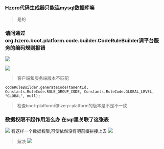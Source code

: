### Hzero代码生成器只能连mysql数据库嘛
>是的

### 请问通过 org.hzero.boot.platform.code.builder.CodeRuleBuilder调平台服务的编码规则报错
![](https://img2018.cnblogs.com/blog/1231979/201911/1231979-20191124221502635-1877184484.png)

![](https://img2018.cnblogs.com/blog/1231979/201911/1231979-20191124221804550-376312730.png)

>客户端和服务端版本不匹配

```
codeRuleBuilder.generateCode(tanentId, Constants.RuleCode.RULE_GROUP_CODE, Constants.RuleCode.GLOBAL_LEVEL, "GLOBAL", null);
```


>检查boot-platform和hzerp-platform的版本是不是不一致



### 数据权限不起作用怎么办 在sql里关联了这张表
![](https://img2018.cnblogs.com/blog/1231979/201911/1231979-20191124221612818-40065649.png)
有这样一个数据权限,可使依然没有吧前缀拼接上去
![](https://img2018.cnblogs.com/blog/1231979/201911/1231979-20191124221625326-940583839.png)

>解决
![](https://img2018.cnblogs.com/blog/1231979/201911/1231979-20191124221529520-1523473749.png)
